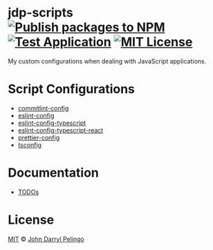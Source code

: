 # jdp-scripts [![Publish packages to NPM][badge-publish-packages-to-npm]][workflow-publish-packages-to-npm] [![Test Application][badge-test-application]][workflow-test-application] [![MIT License][shield-license]][license]

My custom configurations when dealing with JavaScript applications.

# Script Configurations

- [commitlint-config](./packages/commitlint-config)
- [eslint-config](./packages/eslint-config)
- [eslint-config-typescript](./packages/eslint-config-typescript)
- [eslint-config-typescript-react](./packages/eslint-config-typescript-react)
- [prettier-config](./packages/prettier-config)
- [tsconfig](./packages/tsconfig)

# Documentation

- [TODOs](./docs/TODOS.md)

# License

[MIT][license] &copy; [John Darryl Pelingo][me]

[badge-publish-packages-to-npm]:
https://github.com/john-d-pelingo/jdp-scripts/actions/workflows/npm-publish.yml/badge.svg

[badge-test-application]:
https://github.com/john-d-pelingo/jdp-scripts/actions/workflows/test-application.yml/badge.svg

[license]: LICENSE

[me]: https://johndpelingo.com/

[shield-license]: https://img.shields.io/badge/License-MIT-lavender.svg

[workflow-publish-packages-to-npm]:
https://github.com/john-d-pelingo/jdp-scripts/actions/workflows/npm-publish.yml

[workflow-test-application]:
https://github.com/john-d-pelingo/jdp-scripts/actions/workflows/test-application.yml
